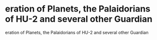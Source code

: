 # eration of Planets, the Palaidorians of HU-2 and several other Guardian

eration of Planets, the Palaidorians of HU-2 and several other Guardian